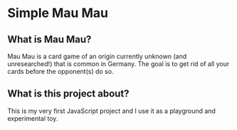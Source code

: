# Simple Mau Mau

## What is Mau Mau?
Mau Mau is a card game of an origin currently unknown (and unresearched!) that is common in Germany. The goal is to get rid of all your cards before the opponent(s) do so.

## What is this project about?
This is my very first JavaScript project and I use it as a playground and experimental toy.
